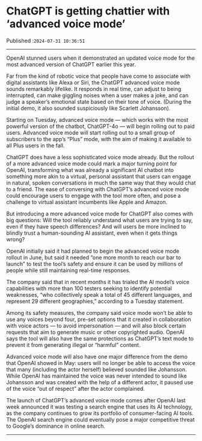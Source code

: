 # ChatGPT is getting chattier with ‘advanced voice mode’

Published :`2024-07-31 10:36:51`

---

OpenAI stunned users when it demonstrated an updated voice mode for the most advanced version of ChatGPT earlier this year.

Far from the kind of robotic voice that people have come to associate with digital assistants like Alexa or Siri, the ChatGPT advanced voice mode sounds remarkably lifelike. It responds in real time, can adjust to being interrupted, can ﻿make giggling noises when a user makes a joke, and can judge a speaker’s emotional state based on their tone of voice. (During the initial demo, it also sounded suspiciously like Scarlett Johansson).

Starting on Tuesday, advanced voice mode — which works with the most powerful version of the chatbot, ChatGPT-4o — will begin rolling out to paid users. Advanced voice mode will start rolling out to a small group of subscribers to the app’s “Plus” mode, with the aim of making it available to all Plus users in the fall.

ChatGPT does have a less sophisticated voice mode already. But the rollout of a more advanced voice mode could mark a major turning point for OpenAI, transforming what was already a significant AI chatbot into something more akin to a virtual, personal assistant that users can engage in natural, spoken conversations in much the same way that they would chat to a friend. The ease of conversing with ChatGPT’s advanced voice mode could encourage users to engage with the tool more often, and pose a challenge to virtual assistant incumbents like Apple and Amazon.

But introducing a more advanced voice mode for ChatGPT also comes with big questions: Will the tool reliably understand what users are trying to say, even if they have speech differences? And will users be more inclined to blindly trust a human-sounding AI assistant, even when it gets things wrong?

OpenAI initially said it had planned to begin the advanced voice mode rollout in June, but said it needed “one more month to reach our bar to launch” to test the tool’s safety and ensure it can be used by millions of people while still maintaining real-time responses.

The company said that in recent months it has trialed the AI model’s voice capabilities with more than 100 testers seeking to identify potential weaknesses, “who collectively speak a total of 45 different languages, and represent 29 different geographies,” according to a Tuesday statement.

Among its safety measures, the company said voice mode won’t be able to use any voices beyond four, pre-set options that it created in collaboration with voice actors — to avoid impersonation — and will also block certain requests that aim to generate music or other copyrighted audio. OpenAI says the tool will also have the same protections as ChatGPT’s text mode to prevent it from generating illegal or “harmful” content.

Advanced voice mode will also have one major difference from the demo that OpenAI showed in May: users will no longer be able to access the voice that many (including the actor herself) believed sounded like Johansson. While OpenAI has maintained the voice was never intended to sound like Johansson and was created with the help of a different actor, it paused use of the voice “out of respect” after the actor complained.

The launch of ChatGPT’s advanced voice mode comes after OpenAI last week announced it was testing a search engine that uses its AI technology, as the company continues to grow its portfolio of consumer-facing AI tools. The OpenAI search engine could eventually pose a major competitive threat to Google’s dominance in online search.

---

